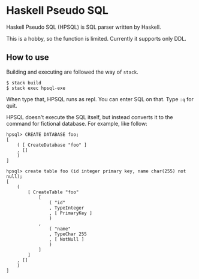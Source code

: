 # Haskell Pseudo SQL

Haskell Pseudo SQL (HPSQL) is SQL parser written by Haskell.

This is a hobby, so the function is limited.
Currently it supports only DDL.


## How to use

Building and executing are followed the way of `stack`.

```
$ stack build
$ stack exec hpsql-exe
```

When type that, HPSQL runs as repl.
You can enter SQL on that. Type `:q` for quit.

HPSQL doesn't execute the SQL itself, but instead converts it to the command for fictional database.
For example, like follow:

```
hpsql> CREATE DATABASE foo;
[ 
    ( [ CreateDatabase "foo" ]
    , []
    ) 
]

hpsql> create table foo (id integer primary key, name char(255) not null);
[ 
    ( 
        [ CreateTable "foo" 
            [ 
                ( "id" 
                , TypeInteger
                , [ PrimaryKey ]
                ) 
            , 
                ( "name" 
                , TypeChar 255
                , [ NotNull ]
                ) 
            ] 
        ]
    , []
    ) 
]
```
